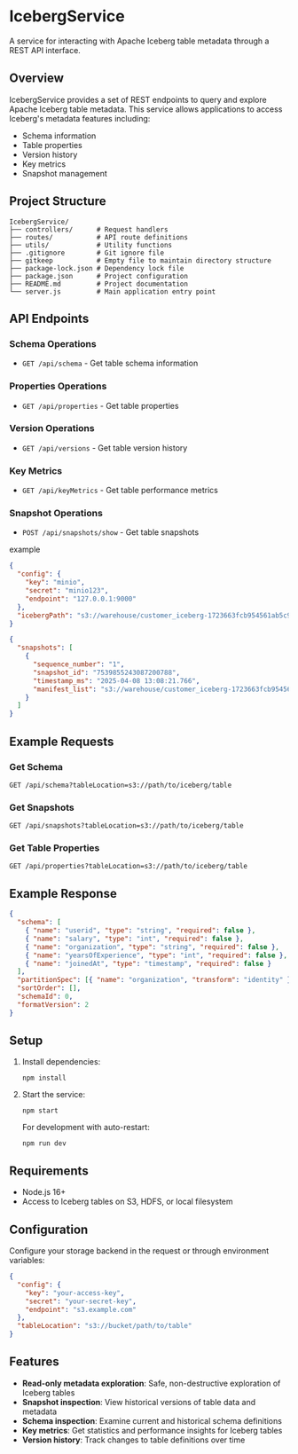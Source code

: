 # IcebergService

A service for interacting with Apache Iceberg table metadata through a REST API interface.

## Overview

IcebergService provides a set of REST endpoints to query and explore Apache Iceberg table metadata. This service allows applications to access Iceberg's metadata features including:

- Schema information
- Table properties
- Version history
- Key metrics
- Snapshot management

## Project Structure

```
IcebergService/
├── controllers/      # Request handlers
├── routes/           # API route definitions
├── utils/            # Utility functions
├── .gitignore        # Git ignore file
├── gitkeep           # Empty file to maintain directory structure
├── package-lock.json # Dependency lock file
├── package.json      # Project configuration
├── README.md         # Project documentation
└── server.js         # Main application entry point
```

## API Endpoints

### Schema Operations

- `GET /api/schema` - Get table schema information

### Properties Operations

- `GET /api/properties` - Get table properties

### Version Operations

- `GET /api/versions` - Get table version history

### Key Metrics

- `GET /api/keyMetrics` - Get table performance metrics

### Snapshot Operations

- `POST /api/snapshots/show` - Get table snapshots

example

```json
{
  "config": {
    "key": "minio",
    "secret": "minio123",
    "endpoint": "127.0.0.1:9000"
  },
  "icebergPath": "s3://warehouse/customer_iceberg-1723663fcb954561ab5c9529bc709568"
}
```

```json
{
  "snapshots": [
    {
      "sequence_number": "1",
      "snapshot_id": "7539855243087200788",
      "timestamp_ms": "2025-04-08 13:08:21.766",
      "manifest_list": "s3://warehouse/customer_iceberg-1723663fcb954561ab5c9529bc709568/metadata/snap-7539855243087200788-1-549de57f-61cb-43dd-bd56-233a30e6e73c.avro"
    }
  ]
}
```

## Example Requests

### Get Schema

```
GET /api/schema?tableLocation=s3://path/to/iceberg/table
```

### Get Snapshots

```
GET /api/snapshots?tableLocation=s3://path/to/iceberg/table
```

### Get Table Properties

```
GET /api/properties?tableLocation=s3://path/to/iceberg/table
```

## Example Response

```json
{
  "schema": [
    { "name": "userid", "type": "string", "required": false },
    { "name": "salary", "type": "int", "required": false },
    { "name": "organization", "type": "string", "required": false },
    { "name": "yearsOfExperience", "type": "int", "required": false },
    { "name": "joinedAt", "type": "timestamp", "required": false }
  ],
  "partitionSpec": [{ "name": "organization", "transform": "identity" }],
  "sortOrder": [],
  "schemaId": 0,
  "formatVersion": 2
}
```

## Setup

1. Install dependencies:

   ```
   npm install
   ```

2. Start the service:

   ```
   npm start
   ```

   For development with auto-restart:

   ```
   npm run dev
   ```

## Requirements

- Node.js 16+
- Access to Iceberg tables on S3, HDFS, or local filesystem

## Configuration

Configure your storage backend in the request or through environment variables:

```json
{
  "config": {
    "key": "your-access-key",
    "secret": "your-secret-key",
    "endpoint": "s3.example.com"
  },
  "tableLocation": "s3://bucket/path/to/table"
}
```

## Features

- **Read-only metadata exploration**: Safe, non-destructive exploration of Iceberg tables
- **Snapshot inspection**: View historical versions of table data and metadata
- **Schema inspection**: Examine current and historical schema definitions
- **Key metrics**: Get statistics and performance insights for Iceberg tables
- **Version history**: Track changes to table definitions over time
